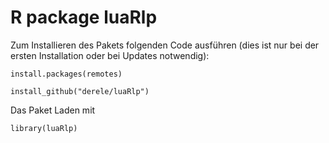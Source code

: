 # R package luaRlp

Zum Installieren des Pakets folgenden Code ausführen 
(dies ist nur bei der ersten Installation oder bei Updates notwendig):


```
install.packages(remotes)

install_github("derele/luaRlp")
```

Das Paket Laden mit
```
library(luaRlp)
```
